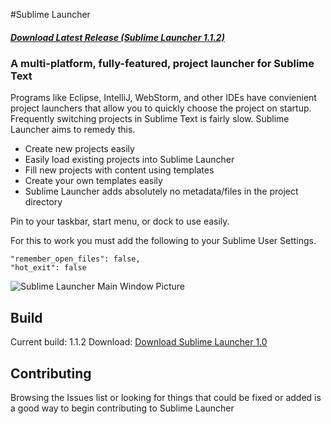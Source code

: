 #Sublime Launcher
##### [Download Latest Release (Sublime Launcher 1.1.2)](https://github.com/Connorelsea/SublimeLauncher/releases/tag/v1.1.2)

### A multi-platform, fully-featured, project launcher for Sublime Text

Programs like Eclipse, IntelliJ, WebStorm, and other IDEs have convienient project launchers that allow you to quickly choose the project on startup. Frequently switching projects in Sublime Text is fairly slow. Sublime Launcher aims to remedy this.

- Create new projects easily
- Easily load existing projects into Sublime Launcher
- Fill new projects with content using templates
- Create your own templates easily
- Sublime Launcher adds absolutely no metadata/files in the project directory

Pin to your taskbar, start menu, or dock to use easily.

For this to work you must add the following to your Sublime User Settings.

    "remember_open_files": false,
    "hot_exit": false

![Sublime Launcher Main Window Picture](http://i.imgur.com/ufavMqh.png)

## Build

Current build: 1.1.2
Download: [Download Sublime Launcher 1.0](https://github.com/Connorelsea/SublimeLauncher/releases/tag/v1.1.2)

## Contributing

Browsing the Issues list or looking for things that could be fixed or added is a good way to begin contributing to Sublime Launcher